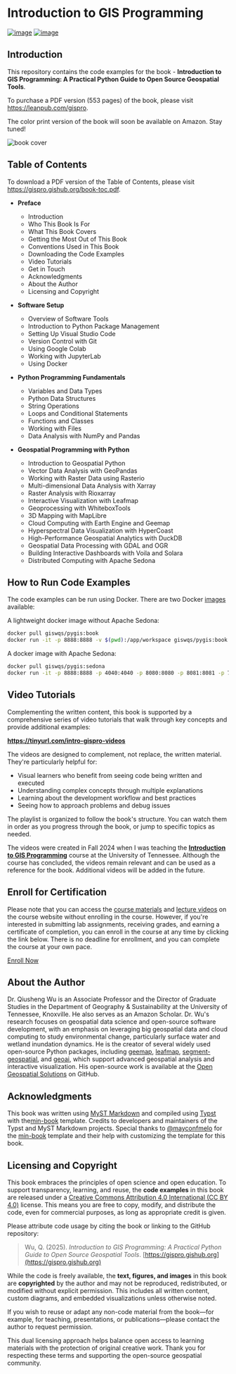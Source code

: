 # Introduction to GIS Programming

[![image](https://mybinder.org/badge_logo.svg)](https://mybinder.org/v2/gh/giswqs/intro-gispro/HEAD)
[![image](https://colab.research.google.com/assets/colab-badge.svg)](https://colab.research.google.com/github/giswqs/intro-gispro/blob/main)

## Introduction

This repository contains the code examples for the book - **Introduction to GIS Programming: A Practical Python Guide to Open Source Geospatial Tools**.

To purchase a PDF version (553 pages) of the book, please visit <https://leanpub.com/gispro>.

The color print version of the book will soon be available on Amazon. Stay tuned!

![book cover](https://assets.gishub.org/images/gispro-book-cover.png)

## Table of Contents

To download a PDF version of the Table of Contents, please visit <https://gispro.gishub.org/book-toc.pdf>.

- **Preface**

  - Introduction
  - Who This Book Is For
  - What This Book Covers
  - Getting the Most Out of This Book
  - Conventions Used in This Book
  - Downloading the Code Examples
  - Video Tutorials
  - Get in Touch
  - Acknowledgments
  - About the Author
  - Licensing and Copyright

- **Software Setup**

  - Overview of Software Tools
  - Introduction to Python Package Management
  - Setting Up Visual Studio Code
  - Version Control with Git
  - Using Google Colab
  - Working with JupyterLab
  - Using Docker

- **Python Programming Fundamentals**

  - Variables and Data Types
  - Python Data Structures
  - String Operations
  - Loops and Conditional Statements
  - Functions and Classes
  - Working with Files
  - Data Analysis with NumPy and Pandas

- **Geospatial Programming with Python**
  - Introduction to Geospatial Python
  - Vector Data Analysis with GeoPandas
  - Working with Raster Data using Rasterio
  - Multi-dimensional Data Analysis with Xarray
  - Raster Analysis with Rioxarray
  - Interactive Visualization with Leafmap
  - Geoprocessing with WhiteboxTools
  - 3D Mapping with MapLibre
  - Cloud Computing with Earth Engine and Geemap
  - Hyperspectral Data Visualization with HyperCoast
  - High-Performance Geospatial Analytics with DuckDB
  - Geospatial Data Processing with GDAL and OGR
  - Building Interactive Dashboards with Voila and Solara
  - Distributed Computing with Apache Sedona

## How to Run Code Examples

The code examples can be run using Docker. There are two Docker [images](https://hub.docker.com/r/giswqs/pygis/tags) available:

A lightweight docker image without Apache Sedona:

```bash
docker pull giswqs/pygis:book
docker run -it -p 8888:8888 -v $(pwd):/app/workspace giswqs/pygis:book
```

A docker image with Apache Sedona:

```bash
docker pull giswqs/pygis:sedona
docker run -it -p 8888:8888 -p 4040:4040 -p 8080:8080 -p 8081:8081 -p 7077:7077 -p 8085:8085 -v $(pwd):/app/workspace giswqs/pygis:sedona
```

## Video Tutorials

Complementing the written content, this book is supported by a comprehensive series of video tutorials that walk through key concepts and provide additional examples:

**https://tinyurl.com/intro-gispro-videos**

The videos are designed to complement, not replace, the written material. They're particularly helpful for:

- Visual learners who benefit from seeing code being written and executed
- Understanding complex concepts through multiple explanations
- Learning about the development workflow and best practices
- Seeing how to approach problems and debug issues

The playlist is organized to follow the book's structure. You can watch them in order as you progress through the book, or jump to specific topics as needed.

The videos were created in Fall 2024 when I was teaching the [**Introduction to GIS Programming**](https://geog-312.gishub.org) course at the University of Tennessee. Although the course has concluded, the videos remain relevant and can be used as a reference for the book. Additional videos will be added in the future.

## Enroll for Certification

Please note that you can access the [course materials](https://geog-312.gishub.org) and [lecture videos](https://tinyurl.com/intro-gispro-videos) on the course website without enrolling in the course. However, if you're interested in submitting lab assignments, receiving grades, and earning a certificate of completion, you can enroll in the course at any time by clicking the link below. There is no deadline for enrollment, and you can complete the course at your own pace.

[Enroll Now](https://tiny.utk.edu/intro-gis-programming)

## About the Author

Dr. Qiusheng Wu is an Associate Professor and the Director of Graduate Studies in the Department of Geography & Sustainability at the University of Tennessee, Knoxville. He also serves as an Amazon Scholar. Dr. Wu's research focuses on geospatial data science and open-source software development, with an emphasis on leveraging big geospatial data and cloud computing to study environmental change, particularly surface water and wetland inundation dynamics. He is the creator of several widely used open-source Python packages, including [geemap](https://geemap.org), [leafmap](https://leafmap.org), [segment-geospatial](https://samgeo.gishub.org), and [geoai](https://opengeoai.org), which support advanced geospatial analysis and interactive visualization. His open-source work is available at the [Open Geospatial Solutions](https://github.com/opengeos) on GitHub.

## Acknowledgments

This book was written using [MyST Markdown](https://mystmd.org) and compiled using [Typst](https://github.com/typst/typst) with the[min-book](https://github.com/mayconfmelo/min-book) template. Credits to developers and maintainers of the Typst and MyST Markdown projects. Special thanks to [@mayconfmelo](https://github.com/mayconfmelo) for the [min-book](https://github.com/mayconfmelo/min-book) template and their help with customizing the template for this book.

## Licensing and Copyright

This book embraces the principles of open science and open education. To support transparency, learning, and reuse, the **code examples** in this book are released under a [Creative Commons Attribution 4.0 International (CC BY 4.0)](https://creativecommons.org/licenses/by/4.0/) license. This means you are free to copy, modify, and distribute the code, even for commercial purposes, as long as appropriate credit is given.

Please attribute code usage by citing the book or linking to the GitHub repository:

> Wu, Q. (2025). _Introduction to GIS Programming: A Practical Python Guide to Open Source Geospatial Tools_. [https://gispro.gishub.org](https://gispro.gishub.org)

While the code is freely available, the **text, figures, and images** in this book are **copyrighted** by the author and may not be reproduced, redistributed, or modified without explicit permission. This includes all written content, custom diagrams, and embedded visualizations unless otherwise noted.

If you wish to reuse or adapt any non-code material from the book—for example, for teaching, presentations, or publications—please contact the author to request permission.

This dual licensing approach helps balance open access to learning materials with the protection of original creative work. Thank you for respecting these terms and supporting the open-source geospatial community.
